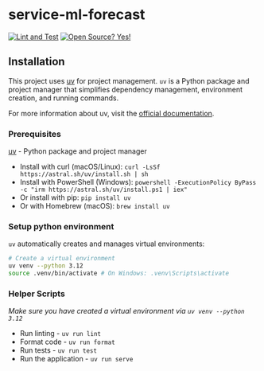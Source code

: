 # service-ml-forecast
[![Lint and Test](https://github.com/openremote/service-ml-forecast/actions/workflows/ci.yml/badge.svg)](https://github.com/openremote/service-ml-forecast/actions/workflows/ci.yml?query=branch%3Amain)
[![Open Source? Yes!](https://badgen.net/badge/Open%20Source%20%3F/Yes%21/blue?icon=github)](https://github.com/Naereen/badges/)

## Installation
This project uses [uv](https://docs.astral.sh/uv/) for project management. `uv` is a Python package and project manager that simplifies dependency management, environment creation, and running commands.

For more information about uv, visit the [official documentation](https://docs.astral.sh/uv/).


### Prerequisites
[uv](https://docs.astral.sh/uv/) - Python package and project manager
- Install with curl (macOS/Linux): `curl -LsSf https://astral.sh/uv/install.sh | sh`
- Install with PowerShell (Windows): `powershell -ExecutionPolicy ByPass -c "irm https://astral.sh/uv/install.ps1 | iex"`
- Or install with pip: `pip install uv`
- Or with Homebrew (macOS): `brew install uv`

### Setup python environment
`uv` automatically creates and manages virtual environments:

```bash
# Create a virtual environment
uv venv --python 3.12
source .venv/bin/activate # On Windows: .venv\Scripts\activate
```

### Helper Scripts
*Make sure you have created a virtual environment via `uv venv --python 3.12`*
- Run linting - `uv run lint`
- Format code - `uv run format`
- Run tests - `uv run test`
- Run the application - `uv run serve`


